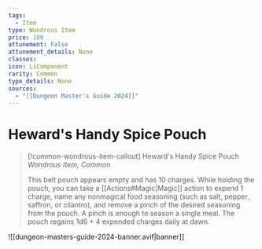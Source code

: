 ```yaml
---
tags:
  - Item
type: Wondrous Item
price: 100
attunement: False
attunement_details: None
classes:
icon: LiComponent
rarity: Common
type_details: None
sources: 
  - "[[Dungeon Master's Guide 2024]]"
---
```

# Heward's Handy Spice Pouch
>[!common-wondrous-item-callout] Heward's Handy Spice Pouch
>_Wondrous Item, Common_
>
>This belt pouch appears empty and has 10 charges. While holding the pouch, you can take a [[Actions#Magic\|Magic]] action to expend 1 charge, name any nonmagical food seasoning (such as salt, pepper, saffron, or cilantro), and remove a pinch of the desired seasoning from the pouch. A pinch is enough to season a single meal. The pouch regains 1d6 + 4 expended charges daily at dawn.
>


![[dungeon-masters-guide-2024-banner.avif|banner]]